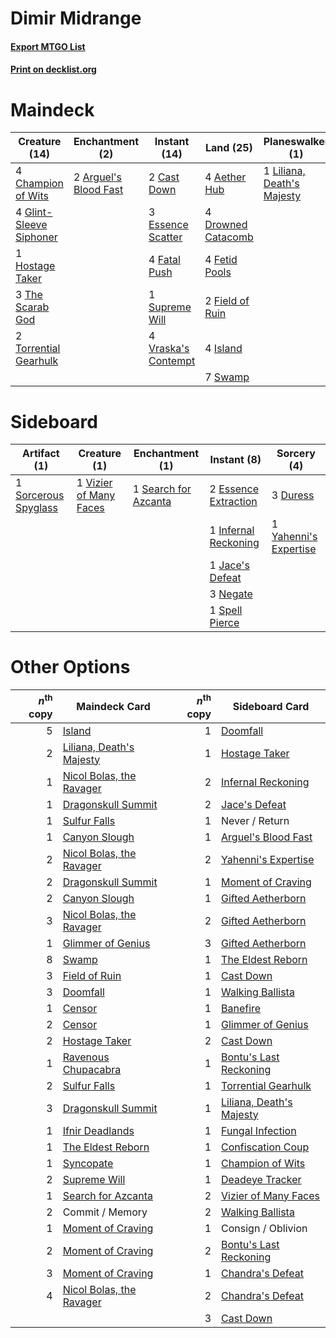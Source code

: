 # Dimir Midrange

#### [Export MTGO List](../collection/Dimir%20Midrange/Dimir%20Midrange.txt)
#### [Print on decklist.org](http://decklist.org/?deckmain=4%09Aether%20Hub%0A2%09Arguel's%20Blood%20Fast%0A2%09Cast%20Down%0A4%09Champion%20of%20Wits%0A1%09Commit%20/%20Memory%0A2%09Doomfall%0A4%09Drowned%20Catacomb%0A3%09Essence%20Scatter%0A4%09Fatal%20Push%0A4%09Fetid%20Pools%0A2%09Field%20of%20Ruin%0A4%09Glint-Sleeve%20Siphoner%0A1%09Hostage%20Taker%0A4%09Island%0A1%09Liliana,%20Death's%20Majesty%0A1%09Never%20/%20Return%0A1%09Supreme%20Will%0A7%09Swamp%0A3%09The%20Scarab%20God%0A2%09Torrential%20Gearhulk%0A4%09Vraska's%20Contempt&deckside=3%09Duress%0A2%09Essence%20Extraction%0A1%09Infernal%20Reckoning%0A1%09Jace's%20Defeat%0A3%09Negate%0A1%09Search%20for%20Azcanta%0A1%09Sorcerous%20Spyglass%0A1%09Spell%20Pierce%0A1%09Vizier%20of%20Many%20Faces%0A1%09Yahenni's%20Expertise)
# Maindeck

|                                          Creature (14)                                           |                                        Enchantment (2)                                         |                                         Instant (14)                                         |                                          Land (25)                                          |                                          Planeswalker (1)                                           |                                     Sorcery (2)                                     |   Unknown (2)   |
|--------------------------------------------------------------------------------------------------|------------------------------------------------------------------------------------------------|----------------------------------------------------------------------------------------------|---------------------------------------------------------------------------------------------|-----------------------------------------------------------------------------------------------------|-------------------------------------------------------------------------------------|-----------------|
|4 [Champion of Wits](http://gatherer.wizards.com/Pages/Card/Details.aspx?multiverseid=430720)     |2 [Arguel's Blood Fast](http://gatherer.wizards.com/Pages/Card/Details.aspx?multiverseid=439316)|2 [Cast Down](http://gatherer.wizards.com/Pages/Card/Details.aspx?multiverseid=442969)        |4 [Aether Hub](http://gatherer.wizards.com/Pages/Card/Details.aspx?multiverseid=417815)      |1 [Liliana, Death's Majesty](http://gatherer.wizards.com/Pages/Card/Details.aspx?multiverseid=426799)|2 [Doomfall](http://gatherer.wizards.com/Pages/Card/Details.aspx?multiverseid=430751)|1 Commit / Memory|
|4 [Glint-Sleeve Siphoner](http://gatherer.wizards.com/Pages/Card/Details.aspx?multiverseid=423729)|                                                                                                |3 [Essence Scatter](http://gatherer.wizards.com/Pages/Card/Details.aspx?multiverseid=438446)  |4 [Drowned Catacomb](http://gatherer.wizards.com/Pages/Card/Details.aspx?multiverseid=430633)|                                                                                                     |                                                                                     |1 Never / Return |
|1 [Hostage Taker](http://gatherer.wizards.com/Pages/Card/Details.aspx?multiverseid=435379)        |                                                                                                |4 [Fatal Push](http://gatherer.wizards.com/Pages/Card/Details.aspx?multiverseid=423724)       |4 [Fetid Pools](http://gatherer.wizards.com/Pages/Card/Details.aspx?multiverseid=426945)     |                                                                                                     |                                                                                     |                 |
|3 [The Scarab God](http://gatherer.wizards.com/Pages/Card/Details.aspx?multiverseid=430688)       |                                                                                                |1 [Supreme Will](http://gatherer.wizards.com/Pages/Card/Details.aspx?multiverseid=430738)     |2 [Field of Ruin](http://gatherer.wizards.com/Pages/Card/Details.aspx?multiverseid=435415)   |                                                                                                     |                                                                                     |                 |
|2 [Torrential Gearhulk](http://gatherer.wizards.com/Pages/Card/Details.aspx?multiverseid=420589)  |                                                                                                |4 [Vraska's Contempt](http://gatherer.wizards.com/Pages/Card/Details.aspx?multiverseid=435283)|4 [Island](http://gatherer.wizards.com/Pages/Card/Details.aspx?multiverseid=439602)          |                                                                                                     |                                                                                     |                 |
|                                                                                                  |                                                                                                |                                                                                              |7 [Swamp](http://gatherer.wizards.com/Pages/Card/Details.aspx?multiverseid=439603)           |                                                                                                     |                                                                                     |                 |


# Sideboard

|                                         Artifact (1)                                          |                                          Creature (1)                                           |                                        Enchantment (1)                                        |                                          Instant (8)                                          |                                          Sorcery (4)                                           |
|-----------------------------------------------------------------------------------------------|-------------------------------------------------------------------------------------------------|-----------------------------------------------------------------------------------------------|-----------------------------------------------------------------------------------------------|------------------------------------------------------------------------------------------------|
|1 [Sorcerous Spyglass](http://gatherer.wizards.com/Pages/Card/Details.aspx?multiverseid=435407)|1 [Vizier of Many Faces](http://gatherer.wizards.com/Pages/Card/Details.aspx?multiverseid=426776)|1 [Search for Azcanta](http://gatherer.wizards.com/Pages/Card/Details.aspx?multiverseid=435226)|2 [Essence Extraction](http://gatherer.wizards.com/Pages/Card/Details.aspx?multiverseid=417653)|3 [Duress](http://gatherer.wizards.com/Pages/Card/Details.aspx?multiverseid=270465)             |
|                                                                                               |                                                                                                 |                                                                                               |1 [Infernal Reckoning](http://gatherer.wizards.com/Pages/Card/Details.aspx?multiverseid=447238)|1 [Yahenni's Expertise](http://gatherer.wizards.com/Pages/Card/Details.aspx?multiverseid=423742)|
|                                                                                               |                                                                                                 |                                                                                               |1 [Jace's Defeat](http://gatherer.wizards.com/Pages/Card/Details.aspx?multiverseid=430727)     |                                                                                                |
|                                                                                               |                                                                                                 |                                                                                               |3 [Negate](http://gatherer.wizards.com/Pages/Card/Details.aspx?multiverseid=447135)            |                                                                                                |
|                                                                                               |                                                                                                 |                                                                                               |1 [Spell Pierce](http://gatherer.wizards.com/Pages/Card/Details.aspx?multiverseid=425876)      |                                                                                                |


# Other Options

|*n*<sup>th</sup> copy|                                           Maindeck Card                                           |*n*<sup>th</sup> copy|                                          Sideboard Card                                           |
|--------------------:|---------------------------------------------------------------------------------------------------|--------------------:|---------------------------------------------------------------------------------------------------|
|                    5|[Island](http://gatherer.wizards.com/Pages/Card/Details.aspx?multiverseid=439602)                  |                    1|[Doomfall](http://gatherer.wizards.com/Pages/Card/Details.aspx?multiverseid=430751)                |
|                    2|[Liliana, Death's Majesty](http://gatherer.wizards.com/Pages/Card/Details.aspx?multiverseid=426799)|                    1|[Hostage Taker](http://gatherer.wizards.com/Pages/Card/Details.aspx?multiverseid=435379)           |
|                    1|[Nicol Bolas, the Ravager](http://gatherer.wizards.com/Pages/Card/Details.aspx?multiverseid=447354)|                    2|[Infernal Reckoning](http://gatherer.wizards.com/Pages/Card/Details.aspx?multiverseid=447238)      |
|                    1|[Dragonskull Summit](http://gatherer.wizards.com/Pages/Card/Details.aspx?multiverseid=420909)      |                    2|[Jace's Defeat](http://gatherer.wizards.com/Pages/Card/Details.aspx?multiverseid=430727)           |
|                    1|[Sulfur Falls](http://gatherer.wizards.com/Pages/Card/Details.aspx?multiverseid=241987)            |                    1|Never / Return                                                                                     |
|                    1|[Canyon Slough](http://gatherer.wizards.com/Pages/Card/Details.aspx?multiverseid=426941)           |                    1|[Arguel's Blood Fast](http://gatherer.wizards.com/Pages/Card/Details.aspx?multiverseid=439316)     |
|                    2|[Nicol Bolas, the Ravager](http://gatherer.wizards.com/Pages/Card/Details.aspx?multiverseid=447354)|                    2|[Yahenni's Expertise](http://gatherer.wizards.com/Pages/Card/Details.aspx?multiverseid=423742)     |
|                    2|[Dragonskull Summit](http://gatherer.wizards.com/Pages/Card/Details.aspx?multiverseid=420909)      |                    1|[Moment of Craving](http://gatherer.wizards.com/Pages/Card/Details.aspx?multiverseid=439736)       |
|                    2|[Canyon Slough](http://gatherer.wizards.com/Pages/Card/Details.aspx?multiverseid=426941)           |                    1|[Gifted Aetherborn](http://gatherer.wizards.com/Pages/Card/Details.aspx?multiverseid=423728)       |
|                    3|[Nicol Bolas, the Ravager](http://gatherer.wizards.com/Pages/Card/Details.aspx?multiverseid=447354)|                    2|[Gifted Aetherborn](http://gatherer.wizards.com/Pages/Card/Details.aspx?multiverseid=423728)       |
|                    1|[Glimmer of Genius](http://gatherer.wizards.com/Pages/Card/Details.aspx?multiverseid=417622)       |                    3|[Gifted Aetherborn](http://gatherer.wizards.com/Pages/Card/Details.aspx?multiverseid=423728)       |
|                    8|[Swamp](http://gatherer.wizards.com/Pages/Card/Details.aspx?multiverseid=439603)                   |                    1|[The Eldest Reborn](http://gatherer.wizards.com/Pages/Card/Details.aspx?multiverseid=442978)       |
|                    3|[Field of Ruin](http://gatherer.wizards.com/Pages/Card/Details.aspx?multiverseid=435415)           |                    1|[Cast Down](http://gatherer.wizards.com/Pages/Card/Details.aspx?multiverseid=442969)               |
|                    3|[Doomfall](http://gatherer.wizards.com/Pages/Card/Details.aspx?multiverseid=430751)                |                    1|[Walking Ballista](http://gatherer.wizards.com/Pages/Card/Details.aspx?multiverseid=423848)        |
|                    1|[Censor](http://gatherer.wizards.com/Pages/Card/Details.aspx?multiverseid=426748)                  |                    1|[Banefire](http://gatherer.wizards.com/Pages/Card/Details.aspx?multiverseid=397676)                |
|                    2|[Censor](http://gatherer.wizards.com/Pages/Card/Details.aspx?multiverseid=426748)                  |                    1|[Glimmer of Genius](http://gatherer.wizards.com/Pages/Card/Details.aspx?multiverseid=417622)       |
|                    2|[Hostage Taker](http://gatherer.wizards.com/Pages/Card/Details.aspx?multiverseid=435379)           |                    2|[Cast Down](http://gatherer.wizards.com/Pages/Card/Details.aspx?multiverseid=442969)               |
|                    1|[Ravenous Chupacabra](http://gatherer.wizards.com/Pages/Card/Details.aspx?multiverseid=442093)     |                    1|[Bontu's Last Reckoning](http://gatherer.wizards.com/Pages/Card/Details.aspx?multiverseid=430749)  |
|                    2|[Sulfur Falls](http://gatherer.wizards.com/Pages/Card/Details.aspx?multiverseid=241987)            |                    1|[Torrential Gearhulk](http://gatherer.wizards.com/Pages/Card/Details.aspx?multiverseid=420589)     |
|                    3|[Dragonskull Summit](http://gatherer.wizards.com/Pages/Card/Details.aspx?multiverseid=420909)      |                    1|[Liliana, Death's Majesty](http://gatherer.wizards.com/Pages/Card/Details.aspx?multiverseid=426799)|
|                    1|[Ifnir Deadlands](http://gatherer.wizards.com/Pages/Card/Details.aspx?multiverseid=430868)         |                    1|[Fungal Infection](http://gatherer.wizards.com/Pages/Card/Details.aspx?multiverseid=442982)        |
|                    1|[The Eldest Reborn](http://gatherer.wizards.com/Pages/Card/Details.aspx?multiverseid=442978)       |                    1|[Confiscation Coup](http://gatherer.wizards.com/Pages/Card/Details.aspx?multiverseid=417614)       |
|                    1|[Syncopate](http://gatherer.wizards.com/Pages/Card/Details.aspx?multiverseid=270369)               |                    1|[Champion of Wits](http://gatherer.wizards.com/Pages/Card/Details.aspx?multiverseid=430720)        |
|                    2|[Supreme Will](http://gatherer.wizards.com/Pages/Card/Details.aspx?multiverseid=430738)            |                    1|[Deadeye Tracker](http://gatherer.wizards.com/Pages/Card/Details.aspx?multiverseid=435253)         |
|                    1|[Search for Azcanta](http://gatherer.wizards.com/Pages/Card/Details.aspx?multiverseid=435226)      |                    2|[Vizier of Many Faces](http://gatherer.wizards.com/Pages/Card/Details.aspx?multiverseid=426776)    |
|                    2|Commit / Memory                                                                                    |                    2|[Walking Ballista](http://gatherer.wizards.com/Pages/Card/Details.aspx?multiverseid=423848)        |
|                    1|[Moment of Craving](http://gatherer.wizards.com/Pages/Card/Details.aspx?multiverseid=439736)       |                    1|Consign / Oblivion                                                                                 |
|                    2|[Moment of Craving](http://gatherer.wizards.com/Pages/Card/Details.aspx?multiverseid=439736)       |                    2|[Bontu's Last Reckoning](http://gatherer.wizards.com/Pages/Card/Details.aspx?multiverseid=430749)  |
|                    3|[Moment of Craving](http://gatherer.wizards.com/Pages/Card/Details.aspx?multiverseid=439736)       |                    1|[Chandra's Defeat](http://gatherer.wizards.com/Pages/Card/Details.aspx?multiverseid=430775)        |
|                    4|[Nicol Bolas, the Ravager](http://gatherer.wizards.com/Pages/Card/Details.aspx?multiverseid=447354)|                    2|[Chandra's Defeat](http://gatherer.wizards.com/Pages/Card/Details.aspx?multiverseid=430775)        |
|                     |                                                                                                   |                    3|[Cast Down](http://gatherer.wizards.com/Pages/Card/Details.aspx?multiverseid=442969)               |

